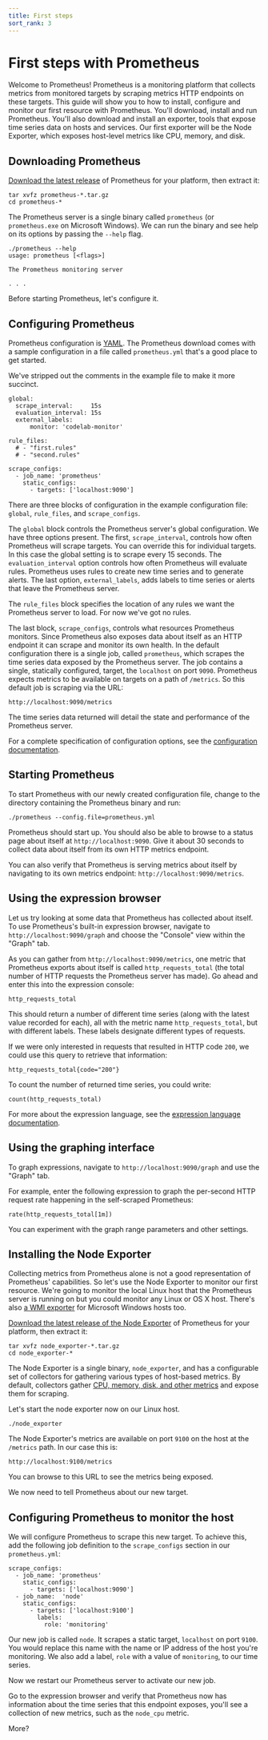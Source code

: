 ```yaml
---
title: First steps
sort_rank: 3
---
```


# First steps with Prometheus

Welcome to Prometheus! Prometheus is a monitoring platform that collects metrics from monitored targets by scraping metrics HTTP endpoints on these targets. This guide will show you to how to install, configure and monitor our first resource with Prometheus. You'll download, install and run Prometheus. You'll also download and install an exporter, tools that expose time series data on hosts and services. Our first exporter will be the Node Exporter, which exposes host-level metrics like CPU, memory, and disk. 

## Downloading Prometheus

[Download the latest release](/download) of Prometheus for your platform, then
extract it:

```language-bash
tar xvfz prometheus-*.tar.gz
cd prometheus-*
```

The Prometheus server is a single binary called `prometheus` (or `prometheus.exe` on Microsoft Windows). We can run the binary and see help on its options by passing the `--help` flag.

```language-bash
./prometheus --help
usage: prometheus [<flags>]

The Prometheus monitoring server

. . .
```

Before starting Prometheus, let's configure it. 

## Configuring Prometheus

Prometheus configuration is [YAML](http://www.yaml.org/start.html). The Prometheus download comes with a sample configuration in a file called `prometheus.yml` that's a good place to get started.

We've stripped out the comments in the example file to make it more succinct.

```language-yaml
global:
  scrape_interval:     15s
  evaluation_interval: 15s
  external_labels:
      monitor: 'codelab-monitor'

rule_files:
  # - "first.rules"
  # - "second.rules"

scrape_configs:
  - job_name: 'prometheus'
    static_configs:
      - targets: ['localhost:9090']
```

There are three blocks of configuration in the example configuration file: `global`, `rule_files`, and `scrape_configs`. 

The `global` block controls the Prometheus server's global configuration. We have three options present. The first, `scrape_interval`, controls how often Prometheus will scrape targets. You can override this for individual targets. In this case the global setting is to scrape every 15 seconds. The `evaluation_interval` option controls how often Prometheus will evaluate rules. Prometheus uses rules to create new time series and to generate alerts. The last option, `external_labels`, adds labels to time series or alerts that leave the Prometheus server.

The `rule_files` block specifies the location of any rules we want the Prometheus server to load. For now we've got no rules.

The last block, `scrape_configs`, controls what resources Prometheus monitors. Since Prometheus also exposes data about itself as an HTTP endpoint it can scrape and monitor its own health. In the default configuration there is a single job, called `prometheus`, which scrapes the time series data exposed by the Prometheus server. The job contains a single, statically configured, target, the `localhost` on port `9090`. Prometheus expects metrics to be available on targets on a path of `/metrics`. So this default job is scraping via the URL:

`http://localhost:9090/metrics`

The time series data returned will detail the state and performance of the Prometheus server.

For a complete specification of configuration options, see the
[configuration documentation](/docs/operating/configuration).

## Starting Prometheus

To start Prometheus with our newly created configuration file, change to the directory containing the Prometheus binary and run:

```language-bash
./prometheus --config.file=prometheus.yml
```

Prometheus should start up. You should also be able to browse to a status page about itself at `http://localhost:9090`. Give it about 30 seconds to collect data about itself from its own HTTP metrics endpoint.

You can also verify that Prometheus is serving metrics about itself by
navigating to its own metrics endpoint: `http://localhost:9090/metrics`.

## Using the expression browser

Let us try looking at some data that Prometheus has collected about itself. To
use Prometheus's built-in expression browser, navigate to
`http://localhost:9090/graph` and choose the "Console" view within the "Graph"
tab.

As you can gather from `http://localhost:9090/metrics`, one metric that
Prometheus exports about itself is called
`http_requests_total` (the total number of HTTP requests the Prometheus server has made). Go ahead and enter this into the expression console:

```
http_requests_total
```

This should return a number of different time series (along with the latest value recorded for each), all with the metric name `http_requests_total`, but with different labels. These labels designate different types of requests.

If we were only interested in requests that resulted in HTTP code `200`, we could use this query to retrieve that information:

```
http_requests_total{code="200"}
```

To count the number of returned time series, you could write:

```
count(http_requests_total)
```

For more about the expression language, see the
[expression language documentation](/docs/querying/basics/).

## Using the graphing interface

To graph expressions, navigate to `http://localhost:9090/graph` and use the "Graph" tab.

For example, enter the following expression to graph the per-second HTTP request rate happening in the self-scraped Prometheus:

```
rate(http_requests_total[1m])
```

You can experiment with the graph range parameters and other settings.

## Installing the Node Exporter

Collecting metrics from Prometheus alone is not a good representation of Prometheus' capabilities. So let's use the Node Exporter to monitor our first resource. We're going to monitor the local Linux host that the Prometheus server is running on but you could monitor any Linux or OS X host. There's also [a WMI exporter](https://github.com/martinlindhe/wmi_exporter) for Microsoft Windows hosts too.

[Download the latest release of the Node Exporter](/download/#node_exporter) of Prometheus for your platform, then extract it:

```language-bash
tar xvfz node_exporter-*.tar.gz
cd node_exporter-*
```

The Node Exporter is a single binary, `node_exporter`, and has a configurable set of collectors for gathering various types of host-based metrics. By default, collectors gather [CPU, memory, disk, and other metrics](https://github.com/prometheus/node_exporter#enabled-by-default) and expose them for scraping.

Let's start the node exporter now on our Linux host.

```language-bash
./node_exporter
```

The Node Exporter's metrics are available on port `9100` on the host at the `/metrics` path. In our case this is:

`http://localhost:9100/metrics`

You can browse to this URL to see the metrics being exposed.

We now need to tell Prometheus about our new target.

## Configuring Prometheus to monitor the host

We will configure Prometheus to scrape this new target. To achieve this, add the following job definition to the `scrape_configs` section in our `prometheus.yml`:

```
scrape_configs:
  - job_name: 'prometheus'
    static_configs:
      - targets: ['localhost:9090']
  - job_name:  'node'
    static_configs:
      - targets: ['localhost:9100']
        labels:
          role: 'monitoring'
```

Our new job is called `node`. It scrapes a static target, `localhost` on port `9100`. You would replace this name with the name or IP address of the host you're monitoring. We also add a label, `role` with a value of `monitoring`, to our time series.

Now we restart our Prometheus server to activate our new job.

Go to the expression browser and verify that Prometheus now has information
about the time series that this endpoint exposes, you'll see a collection of new metrics, such as the `node_cpu` metric.

More?